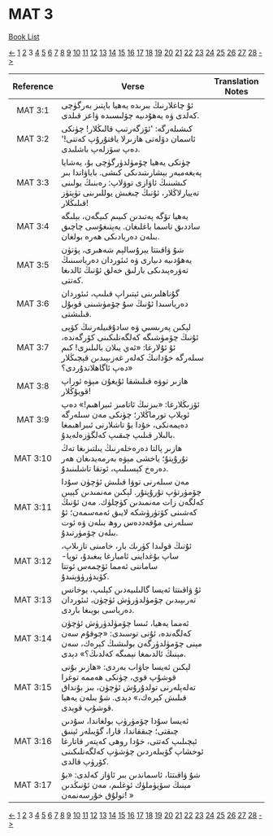 # MAT 3
[Book List](../README.md)

[<-](./chapter_2.md) [1](./chapter_1.md) [2](./chapter_2.md) 3 [4](./chapter_4.md) [5](./chapter_5.md) [6](./chapter_6.md) [7](./chapter_7.md) [8](./chapter_8.md) [9](./chapter_9.md) [10](./chapter_10.md) [11](./chapter_11.md) [12](./chapter_12.md) [13](./chapter_13.md) [14](./chapter_14.md) [15](./chapter_15.md) [16](./chapter_16.md) [17](./chapter_17.md) [18](./chapter_18.md) [19](./chapter_19.md) [20](./chapter_20.md) [21](./chapter_21.md) [22](./chapter_22.md) [23](./chapter_23.md) [24](./chapter_24.md) [25](./chapter_25.md) [26](./chapter_26.md) [27](./chapter_27.md) [28](./chapter_28.md) [->](./chapter_4.md)

| Reference | Verse | Translation Notes |
|:---------:|-------|-------------------|
|MAT 3:1|ئۇ چاغلارنىڭ بىرىدە يەھيا باپتىز بەرگۈچى كەلدى ۋە يەھۇدىيە چۆلىسىدە ۋاعز قىلدى.||
|MAT 3:2|كىشىلەرگە: 'ئۆزگەرتىپ قالىڭلار! چۈنكى ئاسمان دۆلەتى ھازىرلا ياقتۇرۇپ كەتتى!' دەپ سۆزلەپ باشلىدى.||
|MAT 3:3|چۈنكى يەھيا چۆمۈلدۈرگۈچى بۇ، يەشايا پەيغەمبەر بېشارىتىدىكى كىشى. باياۋاندا بىر كىشىنىڭ ئاۋازى توۋلاپ: رەبنىڭ يولىنى تەييارلاڭلار، ئۇنىڭ چىغىش يوللىرىنى تۈپتۈز قىلىڭلار!||
|MAT 3:4|يەھيا تۆگە پەتىدىن كىيىم كىيگەن، بېلىگە ساددىق تاسما باغلىغان. يەپتىغۇسى چاچىق بىلەن دەريادىكى ھەرە بولغان.||
|MAT 3:5|شۇ ۋاقىتتا يېرۇسالېم شەھىرى، پۈتۈن يەھۇدىيە دىيارى ۋە ئىئوردان دەرياسىنىڭ تەۋرەپىدىكى بارلىق خەلق ئۇنىڭ ئالدىغا كەتتى.||
|MAT 3:6|گۇناھلىرىنى ئېتىراپ قىلىپ، ئىئوردان دەرياسىدا ئۇنىڭ سۇ چۆمۈشىنى قوبۇل قىلىشتى.||
|MAT 3:7|لېكىن پەرىسىي ۋە سادۇقىيلەرنىڭ كۆپى ئۇنىڭ چۆمۈشىگە كەلگەنلىكىنى كۆرگەندە، ئۇ ئۇلارغا: «ئەي يىلان بالىلىرى! كىم سىلەرگە خۇدانىڭ كەلەر غەزىپىدىن قېچىڭلار دەپ ئاگاھلاندۇردى؟»||
|MAT 3:8|ھازىر توۋە قىلىشقا ئۇيغۇن مېۋە ئوراپ قويۇڭلار!||
|MAT 3:9|ئۆزىڭلارغا: «بىزنىڭ ئاتامىز ئىبراھىم!» دەپ ئويلاپ تورماڭلار؛ چۈنكى مەن سىلەرگە دەيمەنكى، خۇدا بۇ تاشلارنى ئىبراھىمغا بالىلار قىلىپ چىقىپ كەلگۈزەلەيدۇ.||
|MAT 3:10|ھازىر پالتا دەرەخلەرنىڭ يىلتىزىغا تەڭ تۇرۇپتۇ؛ ياخشى مېۋە بەرمەيدىغان ھەر دەرەخ كېسىلىپ، ئوتقا تاشلىنىدۇ.||
|MAT 3:11|مەن سىلەرنى توۋا قىلىش ئۈچۈن سۇدا چۆمۈرتۈپ تۇرۇپتۇر. لېكىن مەنمىدىن كېيىن كەلگەن زات مەنمىدىن كۈچلۈك. مەن ئۇنىڭ كەشىنى كۆتۈرۈشكە لايىق ئەمەسمەن؛ ئۇ سىلەرنى مۇقەددەس روھ بىلەن ۋە ئوت بىلەن چۆمۈرتىدۇ.||
|MAT 3:12|ئۇنىڭ قولىدا كۈرىك بار، خامىنى تازىلاپ، ساپ بۇغداينى ئامبارغا يىغىدۇ، توپا-ساماننى ئەمما ئۆچمەس ئوتتا كۆيدۈرۈۋېتىدۇ.||
|MAT 3:13|ئۇ ۋاقىتتا ئەيسا گالىلىيەدىن كېلىپ، يوخانس تەرىپىدىن چۆمۈلدۈرۈش ئۈچۈن، ئىئوردان دەرياسى بويىغا باردى.||
|MAT 3:14|ئەمما يەھيا، ئىسا چۆمۈلدۈرۈش ئۈچۈن كەلگەندە، ئۇنى توسىدى: «چوقۇم سەن مېنى چۆمۈلدۈرگەن بولىشىڭ كېرەك، سەن مېنىڭ ئالدىمغا نېمىگە كەلدىڭ؟» دېدى.||
|MAT 3:15|لېكىن ئەيسا جاۋاب بەردى: «ھازىر بۇنى قوشۇپ قوي، چۈنكى ھەممە توغرا تەلەپلەرنى تولدۇرۇش ئۈچۈن، بىز بۇنداق قىلىش كېرەك،» دېدى. شۇ بىلەن يەھيا قوشۇپ قويدى.||
|MAT 3:16|ئەيسا سۇدا چۆمۈرۈپ بولغاندا، سۇدىن چىقتى؛ چىققاندا، قارا، گۆيىلەر ئېنىق ئېچىلىپ كەتتى، خۇدا روھى كەپتەر قاتارغا ئوخشاپ گۆيىلەردىن چۈشۈپ كەلگەنلىكىنى كۆرۈپ قالدى.||
|MAT 3:17|شۇ ۋاقىتتا، ئاسماندىن بىر ئاۋاز كەلدى: «بۇ مېنىڭ سۆيۈملۈك ئوغلىم، مەن ئۇنىڭدىن تولۇق خۇرسەنمەن! »||


[<-](./chapter_2.md) [1](./chapter_1.md) [2](./chapter_2.md) 3 [4](./chapter_4.md) [5](./chapter_5.md) [6](./chapter_6.md) [7](./chapter_7.md) [8](./chapter_8.md) [9](./chapter_9.md) [10](./chapter_10.md) [11](./chapter_11.md) [12](./chapter_12.md) [13](./chapter_13.md) [14](./chapter_14.md) [15](./chapter_15.md) [16](./chapter_16.md) [17](./chapter_17.md) [18](./chapter_18.md) [19](./chapter_19.md) [20](./chapter_20.md) [21](./chapter_21.md) [22](./chapter_22.md) [23](./chapter_23.md) [24](./chapter_24.md) [25](./chapter_25.md) [26](./chapter_26.md) [27](./chapter_27.md) [28](./chapter_28.md) [->](./chapter_4.md)